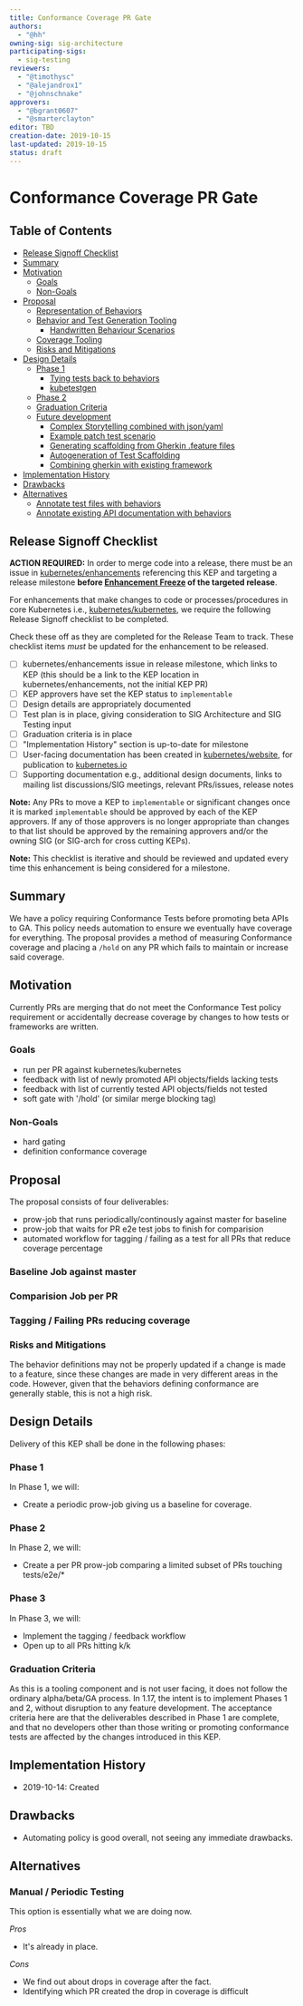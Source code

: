 ```yaml
---
title: Conformance Coverage PR Gate
authors:
  - "@hh"
owning-sig: sig-architecture
participating-sigs:
  - sig-testing
reviewers:
  - "@timothysc"
  - "@alejandrox1"
  - "@johnschnake"
approvers:
  - "@bgrant0607"
  - "@smarterclayton"
editor: TBD
creation-date: 2019-10-15
last-updated: 2019-10-15
status: draft
---
```


# Conformance Coverage PR Gate

## Table of Contents

<!-- toc -->
- [Release Signoff Checklist](#release-signoff-checklist)
- [Summary](#summary)
- [Motivation](#motivation)
  - [Goals](#goals)
  - [Non-Goals](#non-goals)
- [Proposal](#proposal)
  - [Representation of Behaviors](#representation-of-behaviors)
  - [Behavior and Test Generation Tooling](#behavior-and-test-generation-tooling)
    - [Handwritten Behaviour Scenarios](#handwritten-behaviour-scenarios)
  - [Coverage Tooling](#coverage-tooling)
  - [Risks and Mitigations](#risks-and-mitigations)
- [Design Details](#design-details)
  - [Phase 1](#phase-1)
    - [Tying tests back to behaviors](#tying-tests-back-to-behaviors)
    - [kubetestgen](#kubetestgen)
  - [Phase 2](#phase-2)
  - [Graduation Criteria](#graduation-criteria)
  - [Future development](#future-development)
    - [Complex Storytelling combined with json/yaml](#complex-storytelling-combined-with-jsonyaml)
    - [Example patch test scenario](#example-patch-test-scenario)
    - [Generating scaffolding from Gherkin .feature files](#generating-scaffolding-from-gherkin-feature-files)
    - [Autogeneration of Test Scaffolding](#autogeneration-of-test-scaffolding)
    - [Combining gherkin with existing framework](#combining-gherkin-with-existing-framework)
- [Implementation History](#implementation-history)
- [Drawbacks](#drawbacks)
- [Alternatives](#alternatives)
  - [Annotate test files with behaviors](#annotate-test-files-with-behaviors)
  - [Annotate existing API documentation with behaviors](#annotate-existing-api-documentation-with-behaviors)
<!-- /toc -->

## Release Signoff Checklist

**ACTION REQUIRED:** In order to merge code into a release, there must be an issue in [kubernetes/enhancements] referencing this KEP and targeting a release milestone **before [Enhancement Freeze](https://github.com/kubernetes/sig-release/tree/master/releases)
of the targeted release**.

For enhancements that make changes to code or processes/procedures in core Kubernetes i.e., [kubernetes/kubernetes], we require the following Release Signoff checklist to be completed.

Check these off as they are completed for the Release Team to track. These checklist items _must_ be updated for the enhancement to be released.

- [ ] kubernetes/enhancements issue in release milestone, which links to KEP (this should be a link to the KEP location in kubernetes/enhancements, not the initial KEP PR)
- [ ] KEP approvers have set the KEP status to `implementable`
- [ ] Design details are appropriately documented
- [ ] Test plan is in place, giving consideration to SIG Architecture and SIG Testing input
- [ ] Graduation criteria is in place
- [ ] "Implementation History" section is up-to-date for milestone
- [ ] User-facing documentation has been created in [kubernetes/website], for publication to [kubernetes.io]
- [ ] Supporting documentation e.g., additional design documents, links to mailing list discussions/SIG meetings, relevant PRs/issues, release notes

**Note:** Any PRs to move a KEP to `implementable` or significant changes once it is marked `implementable` should be approved by each of the KEP approvers. If any of those approvers is no longer appropriate than changes to that list should be approved by the remaining approvers and/or the owning SIG (or SIG-arch for cross cutting KEPs).

**Note:** This checklist is iterative and should be reviewed and updated every time this enhancement is being considered for a milestone.

[kubernetes.io]: https://kubernetes.io/
[kubernetes/enhancements]: https://github.com/kubernetes/enhancements/issues
[kubernetes/kubernetes]: https://github.com/kubernetes/kubernetes
[kubernetes/website]: https://github.com/kubernetes/website

## Summary


We have a policy requiring Conformance Tests before promoting beta APIs to GA.
This policy needs automation to ensure we eventually have coverage for
everything. The proposal provides a method of measuring Conformance coverage and
placing a `/hold` on any PR which fails to maintain or increase said coverage.


## Motivation


Currently PRs are merging that do not meet the Conformance Test policy
requirement or accidentally decrease coverage by changes to how tests or
frameworks are written.


### Goals

* run per PR against kubernetes/kubernetes
* feedback with list of newly promoted API objects/fields lacking tests
* feedback with list of currently tested API objects/fields not tested
* soft gate with '/hold' (or similar merge blocking tag)

### Non-Goals

* hard gating
* definition conformance coverage

## Proposal

The proposal consists of four deliverables:
* prow-job that runs periodically/continously against master for baseline
* prow-job that waits for PR e2e test jobs to finish for comparision
* automated workflow for tagging / failing as a test for all PRs that reduce coverage percentage

### Baseline Job against master
### Comparision Job per PR
### Tagging / Failing PRs reducing coverage

### Risks and Mitigations

The behavior definitions may not be properly updated if a change is made to a
feature, since these changes are made in very different areas in the code.
However, given that the behaviors defining conformance are generally stable,
this is not a high risk.

## Design Details

Delivery of this KEP shall be done in the following phases:

### Phase 1

In Phase 1, we will:
* Create a periodic prow-job giving us a baseline for coverage.

### Phase 2

In Phase 2, we will:
* Create a per PR prow-job comparing a limited subset of PRs touching tests/e2e/*

### Phase 3

In Phase 3, we will:
* Implement the tagging / feedback workflow
* Open up to all PRs hitting k/k

### Graduation Criteria

As this is a tooling component and is not user facing, it does not follow the
ordinary alpha/beta/GA process. In 1.17, the intent is to implement Phases 1 and 2,
without disruption to any feature development. The acceptance criteria here
are that the deliverables described in Phase 1 are complete, and that no
developers other than those writing or promoting conformance tests are
affected by the changes introduced in this KEP.


## Implementation History

- 2019-10-14: Created

## Drawbacks

* Automating policy is good overall, not seeing any immediate drawbacks.

## Alternatives

### Manual / Periodic Testing

This option is essentially what we are doing now.


*Pros*
* It's already in place.

*Cons*
* We find out about drops in coverage after the fact.
* Identifying which PR created the drop in coverage is difficult

